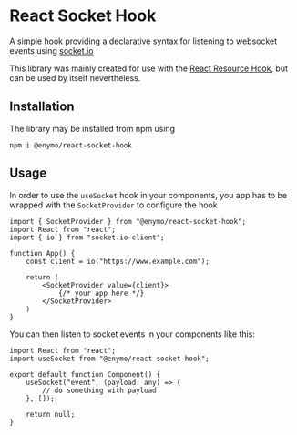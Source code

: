 # React Socket Hook

A simple hook providing a declarative syntax for listening to websocket events using [socket.io](https://socket.io/)

This library was mainly created for use with the [React Resource Hook](https://github.com/enymo/react-resource-hook), but can be used by itself nevertheless.

## Installation
The library may be installed from npm using
```
npm i @enymo/react-socket-hook
```

## Usage
In order to use the ```useSocket``` hook in your components, you app has to be wrapped with the ```SocketProvider``` to configure the hook
```
import { SocketProvider } from "@enymo/react-socket-hook";
import React from "react";
import { io } from "socket.io-client";

function App() {
    const client = io("https://www.example.com");

    return (
        <SocketProvider value={client}>
            {/* your app here */}
        </SocketProvider>
    )
}
```

You can then listen to socket events in your components like this:
```
import React from "react";
import useSocket from "@enymo/react-socket-hook";

export default function Component() {
    useSocket("event", (payload: any) => {
        // do something with payload
    }, []);

    return null;
}
```